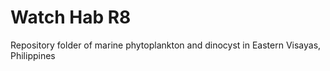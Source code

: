 # Watch Hab R8
Repository folder of marine phytoplankton and dinocyst in Eastern Visayas, Philippines
